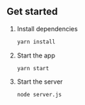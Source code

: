 ## Get started

1. Install dependencies

    ```bash
    yarn install
    ```

2. Start the app

    ```
    yarn start
    ```

3. Start the server

    ```
    node server.js
    ```
